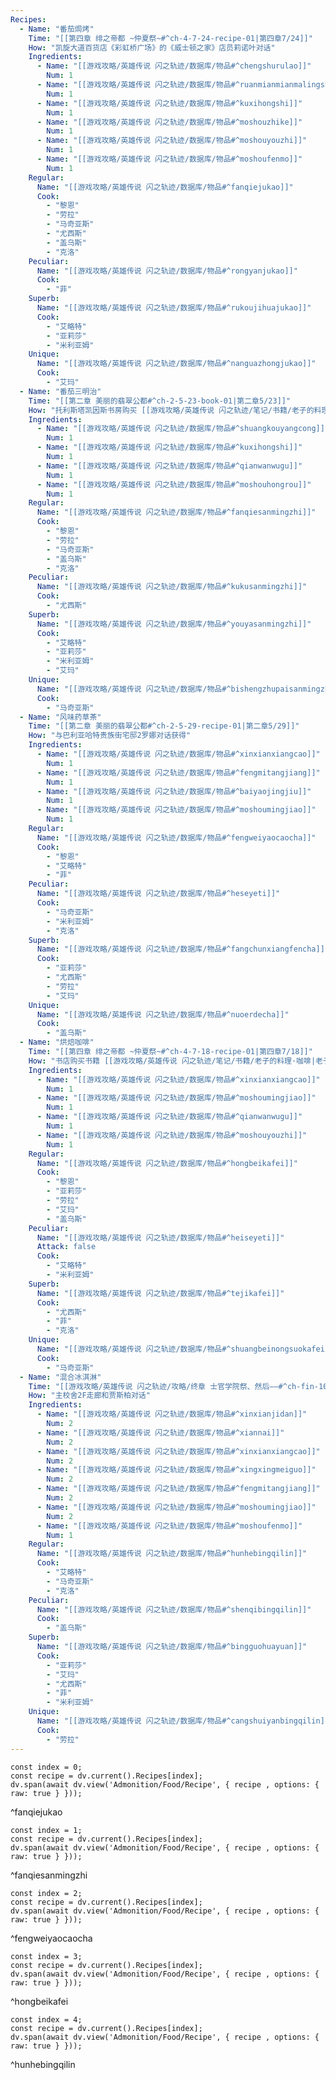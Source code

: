 ```yaml
---
Recipes:
  - Name: "番茄焗烤"
    Time: "[[第四章 绯之帝都 ~仲夏祭~#^ch-4-7-24-recipe-01|第四章7/24]]"
    How: "凯旋大道百货店《彩虹桥广场》的《威士顿之家》店员莉诺叶对话"
    Ingredients:
      - Name: "[[游戏攻略/英雄传说 闪之轨迹/数据库/物品#^chengshurulao]]"
        Num: 1
      - Name: "[[游戏攻略/英雄传说 闪之轨迹/数据库/物品#^ruanmianmianmalingshu]]"
        Num: 1
      - Name: "[[游戏攻略/英雄传说 闪之轨迹/数据库/物品#^kuxihongshi]]"
        Num: 1
      - Name: "[[游戏攻略/英雄传说 闪之轨迹/数据库/物品#^moshouzhike]]"
        Num: 1
      - Name: "[[游戏攻略/英雄传说 闪之轨迹/数据库/物品#^moshouyouzhi]]"
        Num: 1
      - Name: "[[游戏攻略/英雄传说 闪之轨迹/数据库/物品#^moshoufenmo]]"
        Num: 1
    Regular:
      Name: "[[游戏攻略/英雄传说 闪之轨迹/数据库/物品#^fanqiejukao]]"
      Cook: 
        - "黎恩"
        - "劳拉"
        - "马奇亚斯"
        - "尤西斯"
        - "盖乌斯"
        - "克洛"
    Peculiar:
      Name: "[[游戏攻略/英雄传说 闪之轨迹/数据库/物品#^rongyanjukao]]"
      Cook: 
        - "菲"
    Superb:
      Name: "[[游戏攻略/英雄传说 闪之轨迹/数据库/物品#^rukoujihuajukao]]"
      Cook: 
        - "艾略特"
        - "亚莉莎"
        - "米利亚姆"
    Unique:
      Name: "[[游戏攻略/英雄传说 闪之轨迹/数据库/物品#^nanguazhongjukao]]"
      Cook: 
        - "艾玛"
  - Name: "番茄三明治"
    Time: "[[第二章 美丽的翡翠公都#^ch-2-5-23-book-01|第二章5/23]]"
    How: "托利斯塔凯因斯书房购买 [[游戏攻略/英雄传说 闪之轨迹/笔记/书籍/老子的料理·三明治|老子的料理·三明治]] 使用后获得"
    Ingredients:
      - Name: "[[游戏攻略/英雄传说 闪之轨迹/数据库/物品#^shuangkouyangcong]]"
        Num: 1
      - Name: "[[游戏攻略/英雄传说 闪之轨迹/数据库/物品#^kuxihongshi]]"
        Num: 1
      - Name: "[[游戏攻略/英雄传说 闪之轨迹/数据库/物品#^qianwanwugu]]"
        Num: 1
      - Name: "[[游戏攻略/英雄传说 闪之轨迹/数据库/物品#^moshouhongrou]]"
        Num: 1
    Regular:
      Name: "[[游戏攻略/英雄传说 闪之轨迹/数据库/物品#^fanqiesanmingzhi]]"
      Cook: 
        - "黎恩"
        - "劳拉"
        - "马奇亚斯"
        - "盖乌斯"
        - "克洛"
    Peculiar:
      Name: "[[游戏攻略/英雄传说 闪之轨迹/数据库/物品#^kukusanmingzhi]]"
      Cook: 
        - "尤西斯"
    Superb:
      Name: "[[游戏攻略/英雄传说 闪之轨迹/数据库/物品#^youyasanmingzhi]]"
      Cook: 
        - "艾略特"
        - "亚莉莎"
        - "米利亚姆"
        - "艾玛"
    Unique:
      Name: "[[游戏攻略/英雄传说 闪之轨迹/数据库/物品#^bishengzhupaisanmingzhi]]"
      Cook: 
        - "马奇亚斯"
  - Name: "风味药草茶"
    Time: "[[第二章 美丽的翡翠公都#^ch-2-5-29-recipe-01|第二章5/29]]"
    How: "与巴利亚哈特贵族街宅邸2罗娜对话获得"
    Ingredients:
      - Name: "[[游戏攻略/英雄传说 闪之轨迹/数据库/物品#^xinxianxiangcao]]"
        Num: 1
      - Name: "[[游戏攻略/英雄传说 闪之轨迹/数据库/物品#^fengmitangjiang]]"
        Num: 1
      - Name: "[[游戏攻略/英雄传说 闪之轨迹/数据库/物品#^baiyaojingjiu]]"
        Num: 1
      - Name: "[[游戏攻略/英雄传说 闪之轨迹/数据库/物品#^moshoumingjiao]]"
        Num: 1
    Regular:
      Name: "[[游戏攻略/英雄传说 闪之轨迹/数据库/物品#^fengweiyaocaocha]]"
      Cook: 
        - "黎恩"
        - "艾略特"
        - "菲"
    Peculiar:
      Name: "[[游戏攻略/英雄传说 闪之轨迹/数据库/物品#^heseyeti]]"
      Cook: 
        - "马奇亚斯"
        - "米利亚姆"
        - "克洛"
    Superb:
      Name: "[[游戏攻略/英雄传说 闪之轨迹/数据库/物品#^fangchunxiangfencha]]"
      Cook: 
        - "亚莉莎"
        - "尤西斯"
        - "劳拉"
        - "艾玛"
    Unique:
      Name: "[[游戏攻略/英雄传说 闪之轨迹/数据库/物品#^nuoerdecha]]"
      Cook: 
        - "盖乌斯"
  - Name: "烘焙咖啡"
    Time: "[[第四章 绯之帝都 ~仲夏祭~#^ch-4-7-18-recipe-01|第四章7/18]]"
    How: "书店购买书籍 [[游戏攻略/英雄传说 闪之轨迹/笔记/书籍/老子的料理·咖啡|老子的料理·咖啡]] 使用后获得"
    Ingredients:
      - Name: "[[游戏攻略/英雄传说 闪之轨迹/数据库/物品#^xinxianxiangcao]]"
        Num: 1
      - Name: "[[游戏攻略/英雄传说 闪之轨迹/数据库/物品#^moshoumingjiao]]"
        Num: 1
      - Name: "[[游戏攻略/英雄传说 闪之轨迹/数据库/物品#^qianwanwugu]]"
        Num: 1
      - Name: "[[游戏攻略/英雄传说 闪之轨迹/数据库/物品#^moshouyouzhi]]"
        Num: 1
    Regular:
      Name: "[[游戏攻略/英雄传说 闪之轨迹/数据库/物品#^hongbeikafei]]"
      Cook: 
        - "黎恩"
        - "亚莉莎"
        - "劳拉"
        - "艾玛"
        - "盖乌斯"
    Peculiar:
      Name: "[[游戏攻略/英雄传说 闪之轨迹/数据库/物品#^heiseyeti]]"
      Attack: false
      Cook: 
        - "艾略特"
        - "米利亚姆"
    Superb:
      Name: "[[游戏攻略/英雄传说 闪之轨迹/数据库/物品#^tejikafei]]"
      Cook: 
        - "尤西斯"
        - "菲"
        - "克洛"
    Unique:
      Name: "[[游戏攻略/英雄传说 闪之轨迹/数据库/物品#^shuangbeinongsuokafei]]"
      Cook: 
        - "马奇亚斯"
  - Name: "混合冰淇淋"
    Time: "[[游戏攻略/英雄传说 闪之轨迹/攻略/终章 士官学院祭、然后——#^ch-fin-10-21-recipe-01|终章10/21]]"
    How: "主校舍2F走廊和贾斯柏对话"
    Ingredients:
      - Name: "[[游戏攻略/英雄传说 闪之轨迹/数据库/物品#^xinxianjidan]]"
        Num: 2
      - Name: "[[游戏攻略/英雄传说 闪之轨迹/数据库/物品#^xiannai]]"
        Num: 2
      - Name: "[[游戏攻略/英雄传说 闪之轨迹/数据库/物品#^xinxianxiangcao]]"
        Num: 2
      - Name: "[[游戏攻略/英雄传说 闪之轨迹/数据库/物品#^xingxingmeiguo]]"
        Num: 2
      - Name: "[[游戏攻略/英雄传说 闪之轨迹/数据库/物品#^fengmitangjiang]]"
        Num: 2
      - Name: "[[游戏攻略/英雄传说 闪之轨迹/数据库/物品#^moshoumingjiao]]"
        Num: 2
      - Name: "[[游戏攻略/英雄传说 闪之轨迹/数据库/物品#^moshoufenmo]]"
        Num: 1
    Regular:
      Name: "[[游戏攻略/英雄传说 闪之轨迹/数据库/物品#^hunhebingqilin]]"
      Cook: 
        - "艾略特"
        - "马奇亚斯"
        - "克洛"
    Peculiar:
      Name: "[[游戏攻略/英雄传说 闪之轨迹/数据库/物品#^shenqibingqilin]]"
      Cook: 
        - "盖乌斯"
    Superb:
      Name: "[[游戏攻略/英雄传说 闪之轨迹/数据库/物品#^bingguohuayuan]]"
      Cook: 
        - "亚莉莎"
        - "艾玛"
        - "尤西斯"
        - "菲"
        - "米利亚姆"
    Unique:
      Name: "[[游戏攻略/英雄传说 闪之轨迹/数据库/物品#^cangshuiyanbingqilin]]"
      Cook: 
        - "劳拉"
---
```

```dataviewjs
const index = 0;
const recipe = dv.current().Recipes[index];
dv.span(await dv.view('Admonition/Food/Recipe', { recipe , options: { raw: true } }));
```
^fanqiejukao

```dataviewjs
const index = 1;
const recipe = dv.current().Recipes[index];
dv.span(await dv.view('Admonition/Food/Recipe', { recipe , options: { raw: true } }));
```
^fanqiesanmingzhi

```dataviewjs
const index = 2;
const recipe = dv.current().Recipes[index];
dv.span(await dv.view('Admonition/Food/Recipe', { recipe , options: { raw: true } }));
```
^fengweiyaocaocha

```dataviewjs
const index = 3;
const recipe = dv.current().Recipes[index];
dv.span(await dv.view('Admonition/Food/Recipe', { recipe , options: { raw: true } }));
```
^hongbeikafei

```dataviewjs
const index = 4;
const recipe = dv.current().Recipes[index];
dv.span(await dv.view('Admonition/Food/Recipe', { recipe , options: { raw: true } }));
```
^hunhebingqilin